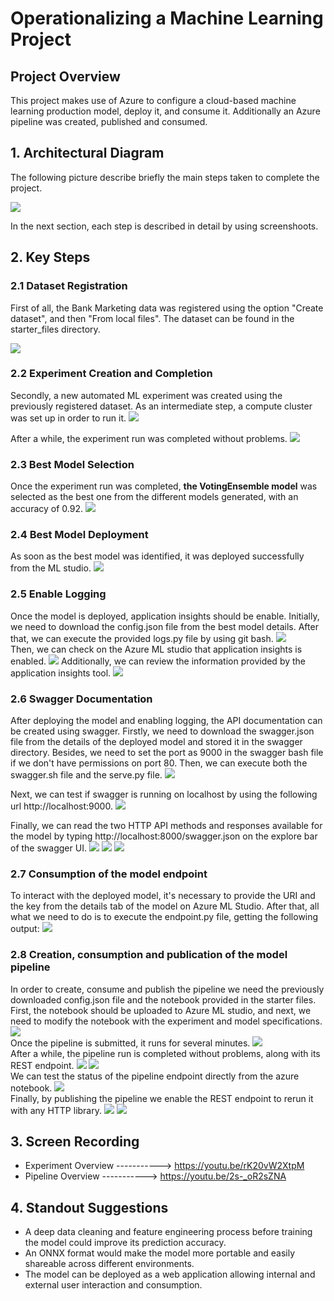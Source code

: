 # Operationalizing a Machine Learning Project

## Project Overview

This project makes use of Azure to configure a cloud-based machine learning production model, deploy it, and consume it. Additionally an Azure pipeline was created, published and consumed.


## 1. Architectural Diagram

The following picture describe briefly the main steps taken to complete the project.

<img src=".\starter_files\images\project architecture.jpg">

In the next section, each step is described in detail by using screenshoots.


## 2. Key Steps

### 2.1 Dataset Registration

First of all, the Bank Marketing data was registered using the option "Create dataset", and then "From local files". The dataset can be found in the starter_files directory.

<img src=".\starter_files\images\Dataset Registration.jpg">

### 2.2 Experiment Creation and Completion

Secondly, a new automated ML experiment was created using the previously registered dataset. As an intermediate step, a compute cluster was set up in order to run it.
<img src=".\starter_files\images\Compute Cluster.jpg">

After a while, the experiment run was completed without problems.
<img src=".\starter_files\images\Experiment Completed.jpg">

### 2.3 Best Model Selection

Once the experiment run was completed, **the VotingEnsemble model** was selected as the best one from the different models generated, with an accuracy of 0.92.
<img src=".\starter_files\images\Best Model.jpg">

### 2.4 Best Model Deployment

As soon as the best model was identified, it was deployed successfully from the ML studio.
<img src=".\starter_files\images\Successful Deployment.jpg">

### 2.5 Enable Logging

Once the model is deployed, application insights should be enable. Initially, we need to download the config.json file from the best model details. After that, we can execute the provided logs.py file by using git bash.
<img src=".\starter_files\images\Logs File.jpg">
<br>Then, we can check on the Azure ML studio that application insights is enabled.
<img src=".\starter_files\images\Application Insights Enabled.jpg">
Additionally, we can review the information provided by the application insights tool.
<img src=".\starter_files\images\Application Insights Details.jpg">

### 2.6 Swagger Documentation

After deploying the model and enabling logging, the API documentation can be created using swagger. Firstly, we need to download the swagger.json file from the details of the deployed model and stored it in the swagger directory. Besides, we need to set the port as 9000 in the swagger bash file if we don't have permissions on port 80. Then, we can execute both the swagger.sh file and the serve.py file. 
<img src=".\starter_files\images\Swagger and Serve.jpg">

Next, we can test if swagger is running on localhost by using the following url http://localhost:9000.
<img src=".\starter_files\images\Swagger Localhost.jpg">

Finally, we can read the two HTTP API methods and responses available for the model by typing http://localhost:8000/swagger.json on the explore bar of the swagger UI.
<img src=".\starter_files\images\GET Request.jpg">
<img src=".\starter_files\images\Post Request 1.jpg">
<img src=".\starter_files\images\POST Request 2.jpg">

### 2.7 Consumption of the model endpoint
To interact with the deployed model, it's necessary to provide the URI and the key from the details tab of the model on Azure ML Studio. After that, all what we need to do is to execute the endpoint.py file, getting the following output:
<img src=".\starter_files\images\JSON Output.jpg">

### 2.8 Creation, consumption and publication of the model pipeline
In order to create, consume and publish the pipeline we need the previously downloaded config.json file and the notebook provided in the starter files. First, the notebook should be uploaded to Azure ML studio, and next, we need to modify the notebook with the experiment and model specifications.
<img src=".\starter_files\images\Pipeline Run.jpg">
<br> Once the pipeline is submitted, it runs for several minutes. 
<img src=".\starter_files\images\Data and Training.jpg">
<br> After a while, the pipeline run is completed without problems, along with its REST endpoint.
<img src=".\starter_files\images\Pipeline Completed.jpg">
<img src=".\starter_files\images\Pipeline Endpoint.jpg">
<br> We can test the status of the pipeline endpoint directly from the azure notebook.
<img src=".\starter_files\images\Pipeline Endpoint Status.jpg"> 
<br> Finally, by publishing the pipeline we enable the REST endpoint to rerun it with any HTTP library.
<img src=".\starter_files\images\Pipeline Rerun.jpg"> 
<img src=".\starter_files\images\Pipeline Rerun2.jpg"> 


## 3. Screen Recording

- Experiment Overview ----------->  https://youtu.be/rK20vW2XtpM
- Pipeline Overview ----------->  https://youtu.be/2s-_oR2sZNA


## 4. Standout Suggestions
- A deep data cleaning and feature engineering process before training the model could improve its prediction accuracy.
- An ONNX format would make the model more portable and easily shareable across different environments.
- The model can be deployed as a web application allowing internal and external user interaction and consumption.

